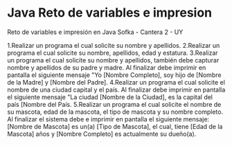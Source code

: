 # Java Reto de variables e impresion


Reto de variables e impresión en Java
Sofka - Cantera 2 - UY

1.Realizar un programa el cual solicite su nombre y apellidos.
2.Realizar un programa el cual solicite su nombre, apellidos, edad y estatura.
3.Realizar un programa el cual solicite su nombre y apellidos, también debe capturar nombre y apellidos de su padre y madre. Al finalizar debe imprimir en pantalla el siguiente mensaje "Yo [Nombre Completo], soy hijo de [Nombre de la Madre] y [Nombre del Padre].
4.Realizar un programa el cual solicite el nombre de una ciudad capital y el país. Al finalizar debe imprimir en pantalla el siguiente mensaje "La ciudad [Nombre de la Ciudad], es la capital del país [Nombre del País.
5.Realizar un programa el cual solicite el nombre de su mascota, edad de la mascota, el tipo de mascota y su nombre completo. Al finalizar el sistema debe e imprimir en pantalla el siguiente mensaje: [Nombre de Mascota] es un(a) [Tipo de Mascota], el cual, tiene [Edad de la Mascota] años y [Nombre Completo] es actualmente su dueño(a).

